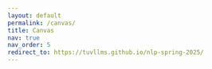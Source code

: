 ```yaml
---
layout: default
permalink: /canvas/
title: Canvas
nav: true
nav_order: 5
redirect_to: https://tuvllms.github.io/nlp-spring-2025/
---
```

